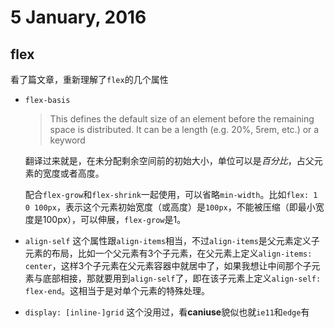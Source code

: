 # 5 January, 2016

## flex
看了篇文章，重新理解了`flex`的几个属性

- `flex-basis`

	> This defines the default size of an element before the remaining space is distributed. It can be a length (e.g. 20%, 5rem, etc.) or a keyword
	
	翻译过来就是，在未分配剩余空间前的初始大小，单位可以是*百分比*，占父元素的宽度或者高度。
	
	配合`flex-grow`和`flex-shrink`一起使用，可以省略`min-width`。比如`flex: 1 0 100px`，表示这个元素初始宽度（或高度）是`100px`，不能被压缩（即最小宽度是100px），可以伸展，`flex-grow`是1。
	
- `align-self` 这个属性跟`align-items`相当，不过`align-items`是父元素定义子元素的布局，比如一个父元素有3个子元素，在父元素上定义`align-items: center`，这样3个子元素在父元素容器中就居中了，如果我想让中间那个子元素与底部相接，那就要用到`align-self`了，即在该子元素上定义`align-self: flex-end`。这相当于是对单个元素的特殊处理。

- `display: [inline-]grid` 这个没用过，看**caniuse**貌似也就`ie11`和`edge`有